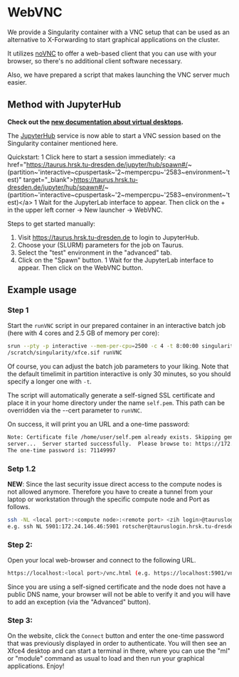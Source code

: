 # WebVNC

We provide a Singularity container with a VNC setup that can be used as an alternative to
X-Forwarding to start graphical applications on the cluster.

It utilizes [noVNC](https://novnc.com) to offer a web-based client that you can use with your
browser, so there's no additional client software necessary.

Also, we have prepared a script that makes launching the VNC server much easier.

## Method with JupyterHub

**Check out the [new documentation about virtual desktops](../software/virtual_desktops.md).**

The [JupyterHub](../access/jupyterhub.md) service is now able to start a VNC session based on the
Singularity container mentioned here.

Quickstart: 1 Click here to start a session immediately: \<a
href="<https://taurus.hrsk.tu-dresden.de/jupyter/hub/spawn#/>\~(partition\~'interactive\~cpuspertask\~'2\~mempercpu\~'2583\~environment\~'test)"
target="\_blank"><https://taurus.hrsk.tu-dresden.de/jupyter/hub/spawn#/>\~(partition\~'interactive\~cpuspertask\~'2\~mempercpu\~'2583\~environment\~'test)\</a>
1 Wait for the JupyterLab interface to appear. Then click on the + in the upper left corner -> New
launcher -> WebVNC.

Steps to get started manually:

1. Visit <https://taurus.hrsk.tu-dresden.de> to login to JupyterHub.
1. Choose your (SLURM) parameters for the job on Taurus.
1. Select the "test" environment in the "advanced" tab.
1. Click on the "Spawn" button. 1 Wait for the JupyterLab interface to appear. Then
click on the WebVNC button.

## Example usage

### Step 1

Start the `runVNC` script in our prepared container in an interactive batch job (here with 4 cores
and 2.5 GB of memory per core):

```Bash
srun --pty -p interactive --mem-per-cpu=2500 -c 4 -t 8:00:00 singularity exec
/scratch/singularity/xfce.sif runVNC
```

Of course, you can adjust the batch job parameters to your liking. Note that the default timelimit
in partition interactive is only 30 minutes, so you should specify a longer one with `-t`.

The script will automatically generate a self-signed SSL certificate and place it in your home
directory under the name `self.pem`. This path can be overridden via the --cert parameter to
`runVNC`.

On success, it will print you an URL and a one-time password:

```Bash
Note: Certificate file /home/user/self.pem already exists. Skipping generation.  Starting VNC
server...  Server started successfully.  Please browse to: https://172.24.146.46:5901/vnc.html
The one-time password is: 71149997
```

### Setp 1.2

**NEW**: Since the last security issue direct access to the compute nodes is not allowed anymore.
Therefore you have to create a tunnel from your laptop or workstation through the specific compute
node and Port as follows.

```Bash
ssh -NL <local port>:<compute node>:<remote port> <zih login>@tauruslogin.hrsk.tu-dresden.de
e.g. ssh NL 5901:172.24.146.46:5901 rotscher@tauruslogin.hrsk.tu-dresden.de
```

### Step 2:

Open your local web-browser and connect to the following URL.

```Bash
https://localhost:<local port>/vnc.html (e.g. https://localhost:5901/vnc.html)
```

Since you are using a self-signed certificate and the node does not have a public DNS name, your
browser will not be able to verify it and you will have to add an exception (via the "Advanced"
button).

### Step 3:

On the website, click the `Connect` button and enter the one-time password that was previously
displayed in order to authenticate. You will then see an Xfce4 desktop and can start a terminal in
there, where you can use the "ml" or "module" command as usual to load and then run your graphical
applications. Enjoy!
